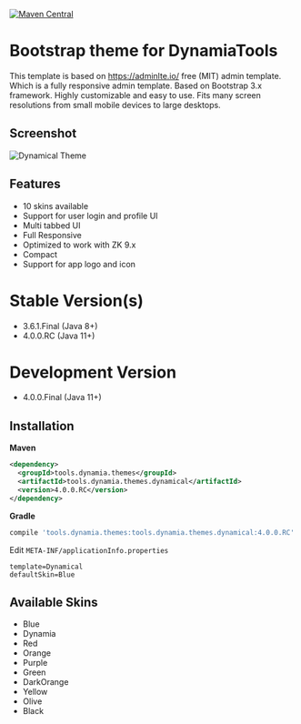 [![Maven Central](https://img.shields.io/maven-central/v/tools.dynamia.themes/tools.dynamia.themes.dynamical.svg?label=Maven%20Central)](https://search.maven.org/search?q=g:%22tools.dynamia.themes%22%20AND%20a:%22tools.dynamia.themes.dynamical%22)

# Bootstrap theme for DynamiaTools

This template is based on https://adminlte.io/ free (MIT) admin template. Which is a fully responsive admin template. Based on Bootstrap 3.x framework. Highly customizable and easy to use. Fits many screen resolutions from small mobile devices to large desktops. 

## Screenshot

![Dynamical Theme](https://dynamia.tools/wp-content/uploads/sites/4/2019/05/dynamicalblue.png)

## Features
- 10 skins available
- Support for user login and profile UI
- Multi tabbed UI
- Full Responsive
- Optimized to work with ZK 9.x
- Compact
- Support for app logo and icon

# Stable Version(s)
- 3.6.1.Final (Java 8+)
- 4.0.0.RC (Java 11+)

# Development Version
- 4.0.0.Final (Java 11+)

## Installation

**Maven**
```xml
<dependency>
  <groupId>tools.dynamia.themes</groupId>
  <artifactId>tools.dynamia.themes.dynamical</artifactId>
  <version>4.0.0.RC</version>
</dependency>
```

**Gradle**
```groovy
compile 'tools.dynamia.themes:tools.dynamia.themes.dynamical:4.0.0.RC'
```

Edit ```META-INF/applicationInfo.properties```
```properties
template=Dynamical
defaultSkin=Blue
```

## Available Skins
- Blue
- Dynamia
- Red
- Orange
- Purple
- Green
- DarkOrange
- Yellow
- Olive
- Black